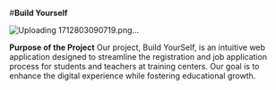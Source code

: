 #**Build Yourself**

![Uploading 1712803090719.png…]()


**Purpose of the Project**
Our project, Build YourSelf, is an intuitive web application designed to streamline the registration and job application process for students and teachers at training centers. Our goal is to enhance the digital experience while fostering educational growth.
